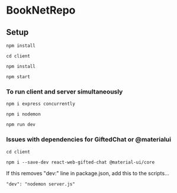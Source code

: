 # BookNetRepo

## Setup
`npm install`

`cd client`

`npm install`

`npm start`

### To run client and server simultaneously
`npm i express concurrently`

`npm i nodemon`

`npm run dev`

### Issues with dependencies for GiftedChat or @materialui
`cd client`

`npm i --save-dev react-web-gifted-chat @material-ui/core`

If this removes "dev:" line in package.json, add this to the scripts...

`"dev": "nodemon server.js"`
